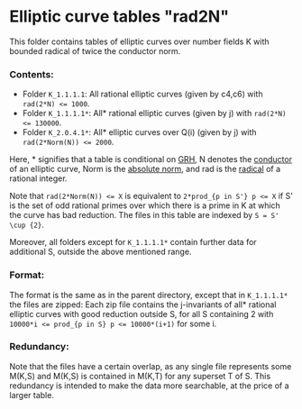 # Elliptic curve tables "rad2N"

This folder contains tables of elliptic curves over number fields K with bounded radical of twice the conductor norm.

### Contents:

- Folder `K_1.1.1.1`: All rational elliptic curves (given by c4,c6) with `rad(2*N) <= 1000`.
- Folder `K_1.1.1.1*`: All* rational elliptic curves (given by j) with `rad(2*N) <= 130000`. 
- Folder `K_2.0.4.1*`: All* elliptic curves over Q(i) (given by j) with `rad(2*Norm(N)) <= 2000`.

Here, * signifies that a table is conditional on [GRH](https://en.wikipedia.org/wiki/Generalized_Riemann_hypothesis), N denotes the [conductor](https://en.wikipedia.org/wiki/Conductor_of_an_abelian_variety) of an elliptic curve, Norm is the [absolute norm](https://en.wikipedia.org/wiki/Ideal_norm#Absolute_norm), and rad is the [radical](https://en.wikipedia.org/wiki/Radical_of_an_integer) of a rational integer.

Note that `rad(2*Norm(N)) <= X` is equivalent to `2*prod_{p in S'} p <= X` if S' is the set of odd rational primes over which there is a prime in K at which the curve has bad reduction. 
The files in this table are indexed by `S = S' \cup {2}`.

Moreover, all folders except for `K_1.1.1.1*` contain further data for additional S, outside the above mentioned range.

### Format:

The format is the same as in the parent directory, except that in `K_1.1.1.1*` the files are zipped: 
Each zip file contains the j-invariants of all* rational elliptic curves with good reduction outside S, for all S containing 2 with `10000*i <= prod_{p in S} p <= 10000*(i+1)` for some i.

### Redundancy:

Note that the files have a certain overlap, as any single file represents some M(K,S) and M(K,S) is contained in M(K,T) for any superset T of S.
This redundancy is intended to make the data more searchable, at the price of a larger table.
